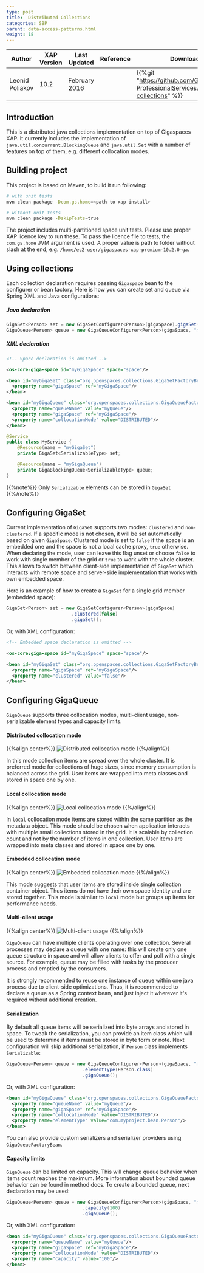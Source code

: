 ```yaml
---
type: post
title:  Distributed Collections
categories: SBP
parent: data-access-patterns.html
weight: 18
---
```



|Author|XAP Version|Last Updated | Reference | Download |
|------|-----------|-------------|-----------|----------|
| Leonid Poliakov| 10.2 | February 2016|    |  {{%git "https://github.com/GigaSpaces-ProfessionalServices/distributed-collections" %}}  |



## Introduction

This is a distributed java collections implementation on top of Gigaspaces XAP. It currently includes the implementation of `java.util.concurrent.BlockingQueue` and `java.util.Set` with a number of features on top of them, e.g. different collocation modes.

## Building project

This project is based on Maven, to build it run following:

```bash
# with unit tests
mvn clean package -Dcom.gs.home=<path to xap install>

# without unit tests
mvn clean package -DskipTests=true
```

The project includes multi-partitioned space unit tests. Please use proper XAP licence key to run these. To pass the licence file to tests, the `com.gs.home` JVM argument is used. A proper value is path to folder without slash at the end, e.g. `/home/ec2-user/gigaspaces-xap-premium-10.2.0-ga`.

## Using collections

Each collection declaration requires passing `Gigaspace` bean to the configurer or bean factory. Here is how you can create set and queue via Spring XML and Java configurations:

##### Java declaration

```java
GigaSet<Person> set = new GigaSetConfigurer<Person>(gigaSpace).gigaSet();
GigaQueue<Person> queue = new GigaQueueConfigurer<Person>(gigaSpace, "myPersonQueue", CollocationMode.DISTRIBUTED).gigaQueue();
```

##### XML declaration

```xml
<!-- Space declaration is omitted -->

<os-core:giga-space id="myGigaSpace" space="space"/>

<bean id="myGigaSet" class="org.openspaces.collections.GigaSetFactoryBean">
  <property name="gigaSpace" ref="myGigaSpace"/>
</bean>

<bean id="myGigaQueue" class="org.openspaces.collections.GigaQueueFactoryBean">
  <property name="queueName" value="myQueue"/>
  <property name="gigaSpace" ref="myGigaSpace"/>
  <property name="collocationMode" value="DISTRIBUTED"/>
</bean>
```

```java
@Service
public class MyService {
    @Resource(name = "myGigaSet")
    private GigaSet<SerializableType> set;

    @Resource(name = "myGigaQueue")
    private GigaBlockingQueue<SerializableType> queue;
}
```

{{%note%}}
Only `Serializable` elements can be stored in `GigaSet`
{{%/note%}}


## Configuring GigaSet

Current implementation of `GigaSet` supports two modes: `clustered` and `non-clustered`. If a specific mode is not chosen, it will be set automatically based on given `GigaSpace`. Clustered mode is set to `false` if the space is an embedded one and the space is not a local cache proxy, `true` otherwise. When declaring the mode, user can leave this flag unset or choose `false` to work with single member of the grid or `true` to work with the whole cluster. This allows to switch between client-side implementation of `GigaSet` which interacts with remote space and server-side implementation that works with own embedded space.

Here is an example of how to create a `GigaSet` for a single grid member (embedded space):

```java
GigaSet<Person> set = new GigaSetConfigurer<Person>(gigaSpace)
                        .clustered(false)
                        .gigaSet();
```

Or, with XML configuration:

```xml
<!-- Embedded space declaration is omitted -->

<os-core:giga-space id="myGigaSpace" space="space"/>

<bean id="myGigaSet" class="org.openspaces.collections.GigaSetFactoryBean">
  <property name="gigaSpace" ref="myGigaSpace"/>
  <property name="clustered" value="false"/>
</bean>
```

## Configuring GigaQueue

`GigaQueue` supports three collocation modes, multi-client usage, non-serializable element types and capacity limits.

#### Distributed collocation mode

{{%align center%}}
![Distributed collocation mode](/sbp/attachment_files/collections/distributed.png)
{{%/align%}}

In this mode collection items are spread over the whole cluster. It is preferred mode for collections of huge sizes, since memory consumption is balanced across the grid. User items are wrapped into meta classes and stored in space one by one.

#### Local collocation mode

{{%align center%}}
![Local collocation mode](/sbp/attachment_files/collections/local.png)
{{%/align%}}

In `local` collocation mode items are stored within the same partition as the metadata object. This mode should be chosen when application interacts with multiple small collections stored in the grid. It is scalable by collection count and not by the number of items in one collection. User items are wrapped into meta classes and stored in space one by one.

#### Embedded collocation mode

{{%align center%}}
![Embedded collocation mode](/sbp/attachment_files/collections/embedded.png)
{{%/align%}}

This mode suggests that user items are stored inside single collection container object. Thus items do not have their own space identity and are stored together. This mode is similar to `local` mode but groups up items for performance needs.

#### Multi-client usage

{{%align center%}}
![Multi-client usage](/sbp/attachment_files/collections/multi-client.png)
{{%/align%}}

`GigaQueue` can have multiple clients operating over one collection. Several processes may declare a queue with one name: this will create only one queue structure in space and will allow clients to offer and poll with a single source. For example, queue may be filled with tasks by the producer process and emptied by the consumers.

It is strongly recommended to reuse one instance of queue within one java process due to client-side optimizations. Thus, it is recommended to declare a queue as a Spring context bean, and just inject it wherever it's required without additional creation.

#### Serialization

By default all queue items will be serialized into byte arrays and stored in space. To tweak the serialization, you can provide an item class which will be used to determine if items must be stored in byte form or note. Next configuration will skip additional serialization, if `Person` class implements `Serializable`:

```java
GigaQueue<Person> queue = new GigaQueueConfigurer<Person>(gigaSpace, "myPersonQueue", DISTRIBUTED)
                            .elementType(Person.class)
                            .gigaQueue();
```

Or, with XML configuration:

```xml
<bean id="myGigaQueue" class="org.openspaces.collections.GigaQueueFactoryBean">
  <property name="queueName" value="myQueue"/>
  <property name="gigaSpace" ref="myGigaSpace"/>
  <property name="collocationMode" value="DISTRIBUTED"/>
  <property name="elementType" value="com.myproject.bean.Person"/>
</bean>
```

You can also provide custom serializers and serializer providers using `GigaQueueFactoryBean`.

#### Capacity limits

`GigaQueue` can be limited on capacity. This will change queue behavior when items count reaches the maximum. More information about bounded queue behavior can be found in method docs. To create a bounded queue, next declaration may be used:

```java
GigaQueue<Person> queue = new GigaQueueConfigurer<Person>(gigaSpace, "myPersonQueue", DISTRIBUTED)
                            .capacity(100)
                            .gigaQueue();
```

Or, with XML configuration:

```xml
<bean id="myGigaQueue" class="org.openspaces.collections.GigaQueueFactoryBean">
  <property name="queueName" value="myQueue"/>
  <property name="gigaSpace" ref="myGigaSpace"/>
  <property name="collocationMode" value="DISTRIBUTED"/>
  <property name="capacity" value="100"/>
</bean>
```

 
